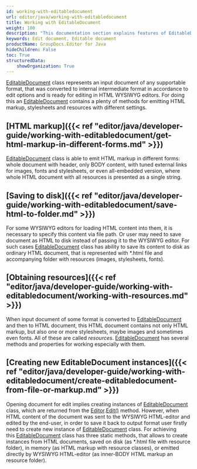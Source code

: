 ```yaml
---
id: working-with-editabledocument
url: editor/java/working-with-editabledocument
title: Working with EditableDocument
weight: 100
description: "This documentation section explains features of EditableDocument class when editing document with GroupDocs.Editor for Java API."
keywords: Edit document, Editable document
productName: GroupDocs.Editor for Java
hideChildren: False
toc: True
structuredData:
    showOrganization: True
---
```

[EditableDocument](https://apireference.groupdocs.com/editor/java/com.groupdocs.editor/editabledocument) class represents an input document of any supportable format, that was converted to internal intermediate format in accordance to edit options and is ready for editing in HTML WYSIWYG editors. For doing this an [EditableDocument](https://apireference.groupdocs.com/editor/java/com.groupdocs.editor/editabledocument) contains a plenty of methods for emitting HTML markup, stylesheets and resources with different settings.

## [HTML markup]({{< ref "editor/java/developer-guide/working-with-editabledocument/get-html-markup-in-different-forms.md" >}})

[EditableDocument](https://apireference.groupdocs.com/editor/java/com.groupdocs.editor/editabledocument) class is able to emit HTML markup in different forms: whole document with header, only BODY content, with tuned external links for images, fonts and stylesheets, or even all-embedded version, where whole HTML document with all resources is presented as a single string.

## [Saving to disk]({{< ref "editor/java/developer-guide/working-with-editabledocument/save-html-to-folder.md" >}})

For some WYSIWYG editors for loading HTML content into them, it is necessary to specify this content via file path. Or user may need to save document as HTML to disk instead of passing it to the WYSIWYG editor. For such cases [EditableDocument](https://apireference.groupdocs.com/editor/java/com.groupdocs.editor/editabledocument) class has ability to save its content to disk as ordinary HTML document, that is represented with \*.html file and accompanying folder with resources (images, stylesheets, fonts).

## [Obtaining resources]({{< ref "editor/java/developer-guide/working-with-editabledocument/working-with-resources.md" >}})

When input document of some format is converted to [EditableDocument](https://apireference.groupdocs.com/editor/java/com.groupdocs.editor/editabledocument) and then to HTML document, this HTML document contains not only HTML markup, but also one or more stylesheets, maybe images and sometimes even fonts. All of these are called *resources*. [EditableDocument](https://apireference.groupdocs.com/editor/java/com.groupdocs.editor/editabledocument) has several methods and properties for working especially with them.

## [Creating new EditableDocument instances]({{< ref "editor/java/developer-guide/working-with-editabledocument/create-editabledocument-from-file-or-markup.md" >}})

Opening document for edit implies creating instances of [EditableDocument](https://apireference.groupdocs.com/editor/java/com.groupdocs.editor/editabledocument) class, which are returned from the [Editor](https://apireference.groupdocs.com/editor/java/com.groupdocs.editor/editor).[Edit()](https://apireference.groupdocs.com/editor/java/com.groupdocs.editor/editor#edit()) method. However, when HTML content of the document was sent to the WYSIWYG HTML-editor and edited by the end-user, in order to save it back to output format user firstly need to create new instance of [EditableDocument](https://apireference.groupdocs.com/editor/java/com.groupdocs.editor/editabledocument) class. For achieving this [EditableDocument](https://apireference.groupdocs.com/editor/java/com.groupdocs.editor/editabledocument) class has three static methods, that allows to create instances from HTML documents, saved on disk (as \*.html file with resource folder), in memory (as HTML markup with resource classes), or emitted directly by WYSIWYG HTML-editor (as inner-BODY HTML markup an resource folder).
